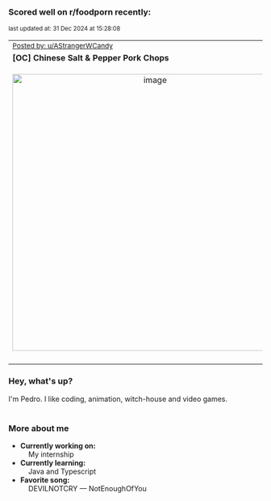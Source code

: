 ### Scored well on r/foodporn recently:

<p align="left"><sub>last updated at: 31 Dec 2024 at 15:28:08</sub></p>

|   |
| --- |
| <sub>[Posted by: u/AStrangerWCandy][source]</sub> |
| **[OC] Chinese Salt &amp; Pepper Pork Chops** | 
|<p align="center"> <img alt="image" src="https://i.redd.it/63f3x6gipw7e1.jpeg" width="550" /> </p>|
|   |

### Hey, what's up?

I'm Pedro. I like coding, animation, witch-house and video games.<br><br>

### More about me
- **Currently working on:**  
&nbsp;&nbsp;&nbsp;&nbsp;My internship
- **Currently learning:**  
&nbsp;&nbsp;&nbsp;&nbsp;Java and Typescript
- **Favorite song:**  
&nbsp;&nbsp;&nbsp;&nbsp;DEVILNOTCRY — NotEnoughOfYou<br><br>

  



  
  
  
[linkedin]: https://linkedin.com/in/pedro-h-r-gomes-8a487b14a/
[gmail]: mailto:pilique11@gmail.com
[source]: https://reddit.com/r/FoodPorn/comments/1hi8nvh/oc_chinese_salt_pepper_pork_chops/
[redditAPI]: https://www.reddit.com/dev/api/